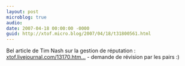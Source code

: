 ```yaml
---
layout: post
microblog: true
audio: 
date: 2007-04-18 00:00:00 -0000
guid: http://xtof.micro.blog/2007/04/18/t31800561.html
---
```

Bel article de Tim Nash sur la gestion de réputation : [xtof.livejournal.com/13170.htm...](http://xtof.livejournal.com/13170.html) - demande de révision par les pairs :)
